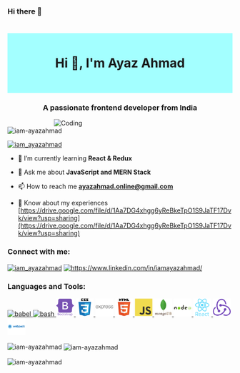 ### Hi there 👋

<!--
**iam-ayazahmad/iam-ayazahmad** is a ✨ _special_ ✨ repository because its `README.md` (this file) appears on your GitHub profile.

Here are some ideas to get you started:

- 🔭 I’m currently working on ...
- 🌱 I’m currently learning ...
- 👯 I’m looking to collaborate on ...
- 🤔 I’m looking for help with ...
- 💬 Ask me about ...
- 📫 How to reach me: ...
- 😄 Pronouns: ...
- ⚡ Fun fact: ...
-->
<div></div>
<h1 style="background-color: rgb(163, 255, 255);padding: 50px 0px;" align="center">Hi 👋, I'm Ayaz Ahmad</h1>
<h3 align="center">A passionate frontend developer from India</h3>
<img  align="right" alt="Coding" width="400" src="https://cdn.dribbble.com/users/1162077/screenshots/3848914/programmer.gif"/>

<p align="left"> <img src="https://komarev.com/ghpvc/?username=iam-ayazahmad&label=Profile%20views&color=0e75b6&style=flat" alt="iam-ayazahmad" /> </p>

<p align="left"> <a href="https://twitter.com/iam_ayazahmad" target="blank"><img src="https://img.shields.io/twitter/follow/iam_ayazahmad?logo=twitter&style=for-the-badge" alt="iam_ayazahmad" /></a> </p>

- 🌱 I’m currently learning **React & Redux**

- 💬 Ask me about **JavaScript and MERN Stack**

- 📫 How to reach me **ayazahmad.online@gmail.com**

- 📄 Know about my experiences [https://drive.google.com/file/d/1Aa7DG4xhgg6yReBkeTpO1S9JaTF17Dvk/view?usp=sharing](https://drive.google.com/file/d/1Aa7DG4xhgg6yReBkeTpO1S9JaTF17Dvk/view?usp=sharing)

<h3 align="left">Connect with me:</h3>
<p align="left">
<a href="https://twitter.com/iam_ayazahmad" target="blank"><img align="center" src="https://raw.githubusercontent.com/rahuldkjain/github-profile-readme-generator/master/src/images/icons/Social/twitter.svg" alt="iam_ayazahmad" height="30" width="40" /></a>
<a href="https://linkedin.com/in/https://www.linkedin.com/in/iamayazahmad/" target="blank"><img align="center" src="https://raw.githubusercontent.com/rahuldkjain/github-profile-readme-generator/master/src/images/icons/Social/linked-in-alt.svg" alt="https://www.linkedin.com/in/iamayazahmad/" height="30" width="40" /></a>
</p>

<h3 align="left">Languages and Tools:</h3>
<p align="left"> <a href="https://babeljs.io/" target="_blank" rel="noreferrer"> <img src="https://www.vectorlogo.zone/logos/babeljs/babeljs-icon.svg" alt="babel" width="40" height="40"/> </a> <a href="https://www.gnu.org/software/bash/" target="_blank" rel="noreferrer"> <img src="https://www.vectorlogo.zone/logos/gnu_bash/gnu_bash-icon.svg" alt="bash" width="40" height="40"/> </a> <a href="https://getbootstrap.com" target="_blank" rel="noreferrer"> <img src="https://raw.githubusercontent.com/devicons/devicon/master/icons/bootstrap/bootstrap-plain-wordmark.svg" alt="bootstrap" width="40" height="40"/> </a> <a href="https://www.w3schools.com/css/" target="_blank" rel="noreferrer"> <img src="https://raw.githubusercontent.com/devicons/devicon/master/icons/css3/css3-original-wordmark.svg" alt="css3" width="40" height="40"/> </a> <a href="https://expressjs.com" target="_blank" rel="noreferrer"> <img src="https://raw.githubusercontent.com/devicons/devicon/master/icons/express/express-original-wordmark.svg" alt="express" width="40" height="40"/> </a> <a href="https://www.w3.org/html/" target="_blank" rel="noreferrer"> <img src="https://raw.githubusercontent.com/devicons/devicon/master/icons/html5/html5-original-wordmark.svg" alt="html5" width="40" height="40"/> </a> <a href="https://developer.mozilla.org/en-US/docs/Web/JavaScript" target="_blank" rel="noreferrer"> <img src="https://raw.githubusercontent.com/devicons/devicon/master/icons/javascript/javascript-original.svg" alt="javascript" width="40" height="40"/> </a> <a href="https://www.mongodb.com/" target="_blank" rel="noreferrer"> <img src="https://raw.githubusercontent.com/devicons/devicon/master/icons/mongodb/mongodb-original-wordmark.svg" alt="mongodb" width="40" height="40"/> </a> <a href="https://nodejs.org" target="_blank" rel="noreferrer"> <img src="https://raw.githubusercontent.com/devicons/devicon/master/icons/nodejs/nodejs-original-wordmark.svg" alt="nodejs" width="40" height="40"/> </a> <a href="https://reactjs.org/" target="_blank" rel="noreferrer"> <img src="https://raw.githubusercontent.com/devicons/devicon/master/icons/react/react-original-wordmark.svg" alt="react" width="40" height="40"/> </a> <a href="https://redux.js.org" target="_blank" rel="noreferrer"> <img src="https://raw.githubusercontent.com/devicons/devicon/master/icons/redux/redux-original.svg" alt="redux" width="40" height="40"/> </a> <a href="https://webpack.js.org" target="_blank" rel="noreferrer"> <img src="https://raw.githubusercontent.com/devicons/devicon/d00d0969292a6569d45b06d3f350f463a0107b0d/icons/webpack/webpack-original-wordmark.svg" alt="webpack" width="40" height="40"/> </a> </p>

<p><img align="left" src="https://github-readme-stats.vercel.app/api/top-langs?username=iam-ayazahmad&show_icons=true&locale=en&layout=compact" alt="iam-ayazahmad" /></p>

<p>&nbsp;<img align="center" src="https://github-readme-stats.vercel.app/api?username=iam-ayazahmad&show_icons=true&locale=en" alt="iam-ayazahmad" /></p>

<p><img align="center" src="https://github-readme-streak-stats.herokuapp.com/?user=iam-ayazahmad&" alt="iam-ayazahmad" /></p>
